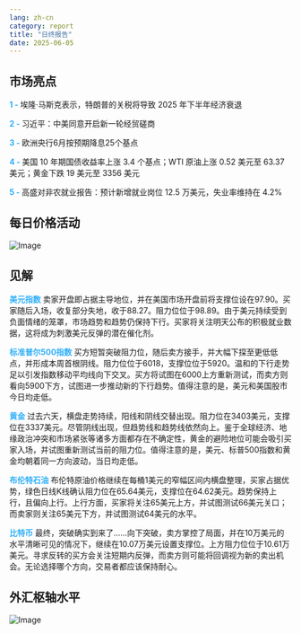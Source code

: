 ```yaml
---
lang: zh-cn
category: report
title: "日终报告"
date: 2025-06-05
---
```



<h2>市场亮点</h2>
<strong style="color: #2caef7;">1 - </strong> 埃隆·马斯克表示，特朗普的关税将导致 2025 年下半年经济衰退

<strong style="color: #2caef7;">2 - </strong> 习近平：中美同意开启新一轮经贸磋商

<strong style="color: #2caef7;">3 - </strong> 欧洲央行6月按预期降息25个基点


<strong style="color: #2caef7;">4 - </strong> 美国 10 年期国债收益率上涨 3.4 个基点；WTI 原油上涨 0.52 美元至 63.37 美元；黄金下跌 19 美元至 3356 美元

<strong style="color: #2caef7;">5 - </strong> 高盛对非农就业报告：预计新增就业岗位 12.5 万美元，失业率维持在 4.2%



<h2>每日价格活动</h2>
<img src="https://markleighedu.github.io/img/Jun-2025/05-Jun-2025/price.jpg" alt="Image"/>

<h2>见解</h2>
<strong style="color: #2caef7;">美元指数</strong> 卖家开盘即占据主导地位，并在美国市场开盘前将支撑位设在97.90。买家随后入场，收复部分失地，收于88.27。阻力位位于98.89。由于美元持续受到负面情绪的笼罩，市场趋势和趋势仍保持下行。买家将关注明天公布的积极就业数据，这将成为刺激美元反弹的潜在催化剂。

<strong style="color: #2caef7;">标准普尔500指数</strong> 买方短暂突破阻力位，随后卖方接手，并大幅下探至更低低点，并形成本周首根阴线。阻力位位于6018，支撑位位于5920。温和的下行走势足以引发指数移动平均线向下交叉。买方将试图在6000上方重新测试，而卖方则看向5900下方，试图进一步推动新的下行趋势。值得注意的是，美元和美国股市今日均走低。

<strong style="color: #2caef7;">黄金</strong> 过去六天，横盘走势持续，阳线和阴线交替出现。阻力位在3403美元，支撑位在3337美元。尽管阴线出现，但趋势线和趋势线依然向上。鉴于全球经济、地缘政治冲突和市场紧张等诸多方面都存在不确定性，黄金的避险地位可能会吸引买家入场，并试图重新测试当前的阻力位。值得注意的是，美元、标普500指数和黄金均朝着同一方向波动，当日均走低。

<strong style="color: #2caef7;">布伦特石油</strong> 布伦特原油价格继续在每桶1美元的窄幅区间内横盘整理，买家占据优势，绿色日线K线确认阻力位在65.64美元，支撑位在64.62美元。趋势保持上行，且偏向上行。上行方面，买家将关注65美元上方，并试图测试66美元关口；而卖家则关注65美元下方，并试图测试64美元的水平。

<strong style="color: #2caef7;">比特币</strong> 最终，突破确实到来了……向下突破，卖方掌控了局面，并在10万美元的水平清晰可见的情况下，继续在10.07万美元设置支撑位。上方阻力位位于10.61万美元。寻求反转的买方会关注短期内反弹，而卖方则可能将回调视为新的卖出机会。无论选择哪个方向，交易者都应该保持耐心。



<h2>外汇枢轴水平</h2>
<img src="https://markleighedu.github.io/img/Jun-2025/05-Jun-2025/pivot.jpg" alt="Image"/>